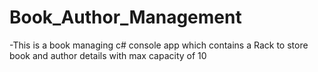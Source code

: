 # Book_Author_Management

-This is a book managing c# console app which contains a Rack to store book and author details with max capacity of 10 
